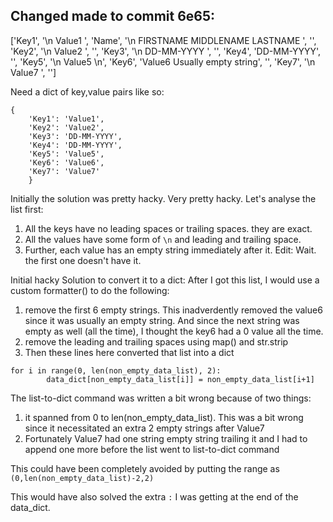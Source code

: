 ## Changed made to commit 6e65:

['Key1', '\n Value1 ', 'Name', '\n                                FIRSTNAME MIDDLENAME LASTNAME                            ', '', 'Key2', '\n                                Value2                            ', '', 'Key3', '\n                                DD-MM-YYYY                            ', '', 'Key4', 'DD-MM-YYYY', '', 'Key5', '\n Value5 \n', 'Key6', 'Value6 Usually empty string', '', 'Key7', '\n                                Value7                            ', '']

Need a dict of key,value pairs like so:
```
{
    'Key1': 'Value1', 
    'Key2': 'Value2',
    'Key3': 'DD-MM-YYYY',
    'Key4': 'DD-MM-YYYY',
    'Key5': 'Value5',
    'Key6': 'Value6',
    'Key7': 'Value7'
    }
```

Initially the solution was pretty hacky. Very pretty hacky. 
Let's analyse the list first:
1. All the keys have no leading spaces or trailing spaces. they are exact.
2. All the values have some form of `\n` and leading and trailing space.
3. Further, each value has an empty string immediately after it. Edit: Wait. the first one doesn't have it.

Initial hacky Solution to convert it to a dict:
After I got this list, I would use a custom formatter() to do the following:
1. remove the first 6 empty strings. This inadverdently removed the value6 since it was usually an empty string. And since the next string was empty as well (all the time), I thought the key6 had a 0 value all the time.
2. remove the leading and trailing spaces using map() and str.strip
3. Then these lines here converted that list into a dict
```
for i in range(0, len(non_empty_data_list), 2):
        data_dict[non_empty_data_list[i]] = non_empty_data_list[i+1]
```

The list-to-dict command was written a bit wrong because of two things:
1. it spanned from 0 to len(non_empty_data_list). This was a bit wrong since it necessitated an extra 2 empty strings after Value7
2. Fortunately Value7 had one string empty string trailing it and I had to append one more before the list went to list-to-dict command

This could have been completely avoided by putting the range as `(0,len(non_empty_data_list)-2,2)`

This would have also solved the extra `:` I was getting at the end of the data_dict.



